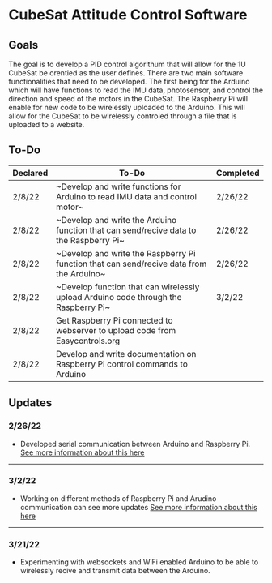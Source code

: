 # CubeSat Attitude Control Software 

## Goals
The goal is to develop a PID control algorithum that will allow for the 1U CubeSat be orentied as the user defines. There are two main software functionalities that need to be developed. The first being for the Arduino which will have functions to read the IMU data, photosensor, and control the direction and speed of the motors in the CubeSat. The Raspberry Pi will enable for new code to be wirelessly uploaded to the Arduino. This will allow for the CubeSat to be wirelessly controled through a file that is uploaded to a website.

## To-Do
| Declared | To-Do | Completed |
--- | --- | ---
| 2/8/22 | ~Develop and write functions for Arduino to read IMU data and control motor~ | 2/26/22
| 2/8/22 | ~Develop and write the Arduino function that can send/recive data to the Raspberry Pi~ | 2/26/22
| 2/8/22 | ~Develop and write the Raspberry Pi function that can send/recive data from the Arduino~ | 2/26/22
| 2/8/22 | ~Develop function that can wirelessly upload Arduino code through the Raspberry Pi~ | 3/2/22
| 2/8/22 | Get Raspberry Pi connected to webserver to upload code from Easycontrols.org |
| 2/8/22 | Develop and write documentation on Raspberry Pi control commands to Arduino |

## Updates 

### 2/26/22
- Developed serial communication between Arduino and Raspberry Pi. [See more information about this here](https://github.com/dylanballback/CubeSat_Attitude_Control/tree/main/Software/Raspberry%20Pi%20%26%20Arduino%20Com)


---

### 3/2/22

- Working on different methods of Raspberry Pi and Arudino communication can see more updates [See more information about this here](https://github.com/dylanballback/CubeSat_Attitude_Control/tree/main/Software/Raspberry%20Pi%20%26%20Arduino%20Com)


---

### 3/21/22

- Experimenting with websockets and WiFi enabled Arduino to be able to wirelessly recive and transmit data between the Arduino. 